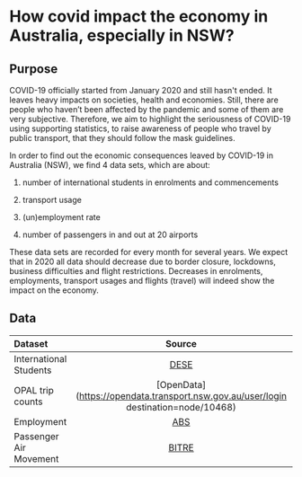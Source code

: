 # How covid impact the economy in Australia, especially in NSW?

## Purpose
COVID-19 officially started from January 2020 and still hasn't ended. It leaves heavy impacts on societies, health and economies. Still, there are people who haven’t been affected by the pandemic and some of them are very subjective. Therefore, we aim to highlight the seriousness of COVID-19 using supporting statistics, to raise awareness of people who travel by public transport, that they should follow the mask guidelines.

In order to find out the economic consequences leaved by COVID-19 in Australia
(NSW), we find 4 data sets, which are about:

1. number of international students in enrolments and commencements

2. transport usage
 
3. (un)employment rate
 
4. number of passengers in and out at 20 airports
   
These data sets are recorded for every month for several years. We expect that in 2020 all data should decrease due to border closure, lockdowns, business difficulties and flight restrictions. Decreases in enrolments, employments, transport usages and flights (travel) will indeed show the impact on the economy.

## Data

| Dataset   | Source  | License                         	      |
| :-------- | :------: | :-------------------------------------- | 
| International Students| [DESE](https://www.education.gov.au/resources/international-education-data-and-research)| 
| OPAL trip counts | [OpenData](https://opendata.transport.nsw.gov.au/user/login destination=node/10468) | 
| Employment | [ABS](https://www.abs.gov.au/statistics/labour/employment-and-unemployment/labour-force-australia/jul-2022) |
| Passenger Air Movement | [BITRE](https://data.gov.au/dataset/ds-dga-cc5d888f-5850-47f3-815d-08289b22f5a8/details)|
